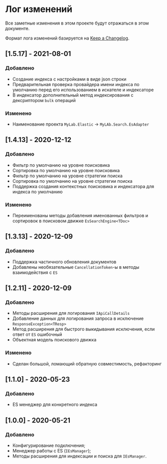 # Лог изменений

Все заметные изменения в этом проекте будут отражаться в этом документе.

Формат лога изменений базируется на [Keep a Changelog](https://keepachangelog.com/en/1.0.0/).

## [1.5.17] - 2021-08-01

### Добавлено

* Создание индекса с настройками в виде json строки
* Предварительная проверка провайдера имени индекса по умолчанию перед его использованием в искателе и индексаторе
* В индексатор дополнительный метод индексирования с дексриптором `bulk` операций 

### Изменено

* Наименование проекта `MyLab.Elastic` -> `MyLAb.Search.EsAdapter`

## [1.4.13] - 2020-12-12

### Добавлено

* Фильтр по умолчанию на уровне поисковика
* Сортировка по умолчанию на уровне поисковика
* Фильтр по умолчанию на уровне стратегии поиска
* Сортировка по умолчанию на уровне стратегии поиска
* Поддержка создания контекстных поисковика и индексатора для индекса по умолчанию

### Изменено

* Переименованы методы добавления именованных фильтров и сортировок в поисковом движке `EsSearchEngine<TDoc>`

## [1.3.13] - 2020-12-09

### Добавлено

* Поддержка частичного обновления документов
* Добавлены необязательные `CancellationToken`-ы в методы взаимодействия с `ES`

## [1.2.11] - 2020-12-09

### Добавлено

* Методы расширения для логирования `IApiCallDetails`
* Добавление данных для логирования запроса в исключение `ResponseException<TResp>`
* Метод расширения для быстрого выкидывания исключения, если ответ от `ES` ошибочный
* Объектная модель поискового движка

### Изменено

* Сделан большой, ломающий обратную совместимость, рефакторинг 

## [1.1.0] - 2020-05-23

### Добавлено

* ES менеджер для конкретного индекса

## [1.0.0] - 2020-05-21

### Добавлено

* Конфигурирование подключения;
* Менеджер работы с ES (`IEsManager`);
* Методы расширения для индексации и поиска для `IEsManager`.